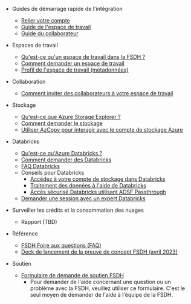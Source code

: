- Guides de démarrage rapide de l'intégration
  - [Relier votre compte](/fr/UserGuide/Onboarding/Compte-de-liaison.md)
  - [Guide de l'espace de travail](/fr/UserGuide/Onboarding/Responsable-de-l'espace-de-travail-à-bord.md)
  - [Guide du collaborateur](/fr/UserGuide/Onboarding/Collaborateur-à-bord.md) 

- Espaces de travail
  - [Qu'est-ce qu'un espace de travail dans la FSDH ?](/fr/UserGuide/Workspace/Espace-de-travail.md)
  - [Comment demander un espace de travail](/fr/UserGuide/Workspace/Demander-un-espace-de-travail.md)
  - [Profil de l'espace de travail (métadonnées)](/fr/UserGuide/Workspace/Métadonnées-du-profil-de-l'espace-de-travail.md)

- Collaboration
  - [Comment inviter des collaborateurs à votre espace de travail](/fr/UserGuide/Workspace/Inviter-un-collaborateur.md) 

- Stockage
  - [Qu'est-ce que Azure Storage Explorer ?](/fr/UserGuide/Storage/Datahub-AzureStorage.md)
  - [Comment demander le stockage](/fr/UserGuide/Storage/Demande-de-stockage.md)
  - [Utiliser AzCopy pour interagir avec le compte de stockage Azure](/fr/UserGuide/Storage/Utilisez-AzCopy.md)

- Databricks
  - [Qu'est-ce qu'Azure Databricks ?](/fr/UserGuide/Databricks/Databricks.md)
  - [Comment demander des Databricks](/fr/UserGuide/Databricks/Demander-des-databricks.md)
  - [FAQ Databricks](/fr/UserGuide/Databricks/FAQ-Databricks.md)
  - Conseils pour Databricks
    - [Accédez à votre compte de stockage dans Databricks](/fr/UserGuide/Databricks/Accédez-à-votre-compte-de-stockage-dans-Databricks.md)
    - [Traitement des données à l'aide de Databricks](/fr/UserGuide/Databricks/Traitement-des-données-à-l'aide-de-Databricks.md)
    - [Accès sécurisé Databricks utilisant ADSF Passthrough](/fr/UserGuide/Databricks/Accès-sécurisé-Databricks-utilisant-ADSF-Passthrough.md)
  - [Demander une session avec un expert Databricks](/fr/UserGuide/Databricks/Demande-de-session-databricks.md)

- Surveiller les crédits et la consommation des nuages
  - Rapport (TBD)

- Référence
  - [FSDH Foire aux questions (FAQ)](/fr/UserGuide/FSDH-FAQs.md)
  - [Deck de lancement de la preuve de concept FSDH (avril 2023)](/fr/ajouter-le-lien-quand-il-sera-terminé) 

- Soutien
  - [Formulaire de demande de soutien FSDH](/fr/https://forms.office.com/r/zk82ehvUtv)
     - Pour demander de l'aide concernant une question ou un problème avec la FSDH, veuillez utiliser ce formulaire. C'est le seul moyen de demander de l'aide à l'équipe de la FSDH.

